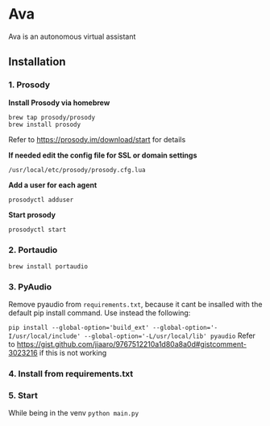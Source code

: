 # Ava
Ava is an autonomous virtual assistant

## Installation
### 1. Prosody
**Install Prosody via homebrew**

```
brew tap prosody/prosody 
brew install prosody
```
Refer to https://prosody.im/download/start for details

**If needed edit the config file for SSL or domain settings**

`/usr/local/etc/prosody/prosody.cfg.lua`


**Add a user for each agent** 

`prosodyctl adduser`


**Start prosody**

`prosodyctl start`


### 2. Portaudio
`brew install portaudio`

### 3. PyAudio
Remove pyaudio from `requirements.txt`, because it cant be insalled with the default pip install command. Use instead the following:

`pip install --global-option='build_ext' --global-option='-I/usr/local/include' --global-option='-L/usr/local/lib' pyaudio`
Refer to https://gist.github.com/jiaaro/9767512210a1d80a8a0d#gistcomment-3023216 if this is not working

### 4. Install from requirements.txt

### 5. Start
While being in the venv
`python main.py`

